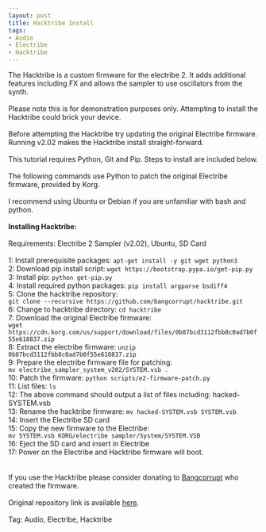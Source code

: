 ```yaml
---
layout: post
title: Hacktribe Install
tags:
- Audio
- Electribe
- Hacktribe
---
```


The Hacktribe is a custom firmware for the electribe 2. It adds additional features including FX and allows the sampler to use oscillators from the synth.<br><br>
Please note this is for demonstration purposes only. Attempting to install the Hacktribe could brick your device.<br><br>
Before attempting the Hacktribe try updating the original Electribe firmware. Running v2.02 makes the Hacktribe install straight-forward.<br><br>
This tutorial requires Python, Git and Pip. Steps to install are included below.<br><br>
The following commands use Python to patch the original Electribe firmware, provided by Korg.<br><br>
I recommend using Ubuntu or Debian if you are unfamiliar with bash and python.<br><br>
<b>Installing Hacktribe:</b><br><br>
Requirements: Electribe 2 Sampler (v2.02), Ubuntu, SD Card<br><br>
1: Install prerequisite packages: ```apt-get install -y git wget python3```<br>
2: Download pip install script: ```wget https://bootstrap.pypa.io/get-pip.py```<br>
3: Install pip: ```python get-pip.py```<br>
4: Install required python packages: ```pip install argparse bsdiff4```<br>
5: Clone the hacktribe repository: <br>```git clone --recursive https://github.com/bangcorrupt/hacktribe.git```<br>
6: Change to hacktribe directory: ```cd hacktribe```<br>
7: Download the original Electribe firmware: <br>```wget https://cdn.korg.com/us/support/download/files/0b87bcd3112fbb8c0ad7b0f55e618837.zip```<br>
8: Extract the electribe firmware: ```unzip 0b87bcd3112fbb8c0ad7b0f55e618837.zip```<br>
9: Prepare the electribe firmware file for patching: <br>```mv electribe_sampler_system_v202/SYSTEM.vsb .```<br>
10: Patch the firmware: ```python scripts/e2-firmware-patch.py```<br>
11: List files: ```ls```<br>
12: The above command should output a list of files including: hacked-SYSTEM.vsb<br>
13: Rename the hacktribe firmware: ```mv hacked-SYSTEM.vsb SYSTEM.vsb```<br>
14: Insert the Electribe SD card<br>
15: Copy the new firmware to the Electribe: <br>```mv SYSTEM.vsb KORG/electribe sampler/System/SYSTEM.VSB```<br>
16: Eject the SD card and insert in Electribe<br>
17: Power on the Electribe and Hacktribe firmware will boot.<br>
<br>
<br>
If you use the Hacktribe please consider donating to <a href="https://liberapay.com/bangcorrupt">Bangcorrupt</a> who created the firmware.<br><br>
Original repository link is available <a href="https://github.com/bangcorrupt/hacktribe">here</a>.<br><br>
Tag: Audio, Electribe, Hacktribe